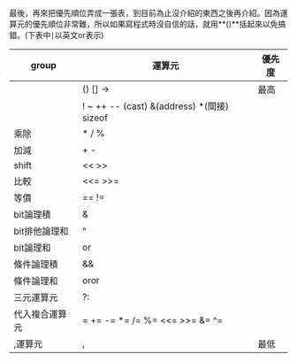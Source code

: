 最後，再來把優先順位弄成一張表，到目前為止沒介紹的東西之後再介紹。因為運算元的優先順位非常難，所以如果寫程式時沒自信的話，就用**()**括起來以免搞錯。(下表中`|`以英文or表示)

| group          | 運算元                                     | 優先度 |
|----------------|--------------------------------------------|--------|
|                |                  () [] ->                  |  最高  |
|                | ! ~ ++ -- (cast) &(address) *(間接) sizeof |        |
| 乘除           |                    * / %                   |        |
| 加減           | + -                                        |        |
| shift          | << >>                                      |        |
| 比較           | <<= >>=                                    |        |
| 等價           | == !=                                      |        |
| bit論理積      | &                                          |        |
| bit排他論理和  | ^                                          |        |
| bit論理和      |      or                                    |        |
| 條件論理積     | &&                                         |        |
| 條件論理和     |         oror                                 |        |
| 三元運算元     | ?:                                         |        |
| 代入複合運算元 | = += -= *= /= %= <<= >>= &= ^=           |        |
| ,運算元        | ,                                          | 最低   |